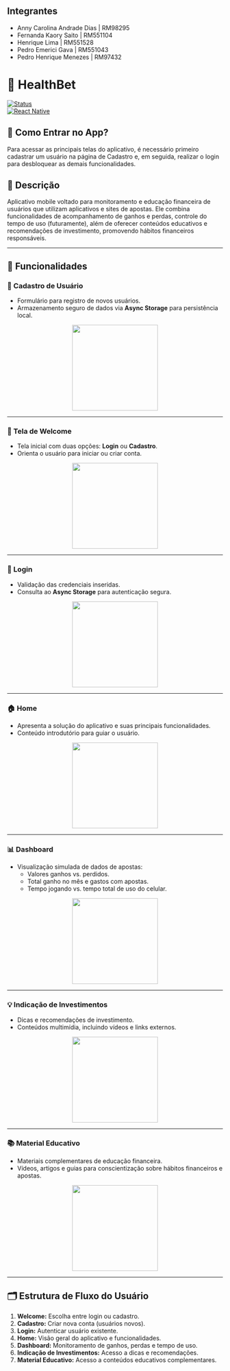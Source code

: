 ## Integrantes
- Anny Carolina Andrade Dias | RM98295
- Fernanda Kaory Saito | RM551104
- Henrique Lima | RM551528
- Pedro Emerici Gava | RM551043
- Pedro Henrique Menezes | RM97432

# 🎯 HealthBet

[![Status](https://img.shields.io/badge/status-em%20desenvolvimento-yellow)](https://github.com/seu-usuario/seu-repositorio)  
[![React Native](https://img.shields.io/badge/React_Native-0.71-blue)](https://reactnative.dev/)  

## 🪪 Como Entrar no App?
Para acessar as principais telas do aplicativo, é necessário primeiro cadastrar um usuário na página de Cadastro e, em seguida, realizar o login para desbloquear as demais funcionalidades.

## 📌 Descrição
Aplicativo mobile voltado para monitoramento e educação financeira de usuários que utilizam aplicativos e sites de apostas. Ele combina funcionalidades de acompanhamento de ganhos e perdas, controle do tempo de uso (futuramente), além de oferecer conteúdos educativos e recomendações de investimento, promovendo hábitos financeiros responsáveis.

---

## 🚀 Funcionalidades

### 📲 Cadastro de Usuário
- Formulário para registro de novos usuários.
- Armazenamento seguro de dados via **Async Storage** para persistência local.  
<p align="center">
  <img src="https://github.com/user-attachments/assets/ebc906a1-80cf-43de-a2dd-89b2c42d5f01" width="200"/>
</p>

---

### 👋 Tela de Welcome
- Tela inicial com duas opções: **Login** ou **Cadastro**.
- Orienta o usuário para iniciar ou criar conta.  
<p align="center">
  <img src="https://github.com/user-attachments/assets/f51e7372-78b3-4b73-9a34-f612961e44aa" width="200"/>
</p>

---

### 🔑 Login
- Validação das credenciais inseridas.
- Consulta ao **Async Storage** para autenticação segura.  
<p align="center">
  <img src="https://github.com/user-attachments/assets/04006a0b-9601-4cd4-90e8-8270e7e8fea5" width="200"/>
</p>

---

### 🏠 Home
- Apresenta a solução do aplicativo e suas principais funcionalidades.
- Conteúdo introdutório para guiar o usuário.  
<p align="center">
  <img src="https://github.com/user-attachments/assets/d2f1974b-5d9c-4c7d-8901-f40d2e83f3e2" width="200"/>
</p>

---

### 📊 Dashboard
- Visualização simulada de dados de apostas:
  - Valores ganhos vs. perdidos.
  - Total ganho no mês e gastos com apostas.
  - Tempo jogando vs. tempo total de uso do celular.  
<p align="center">
  <img src="https://github.com/user-attachments/assets/8f6aa846-a5d8-4ce2-a0f1-4170360c1248" width="200"/>
</p>

---

### 💡 Indicação de Investimentos
- Dicas e recomendações de investimento.
- Conteúdos multimídia, incluindo vídeos e links externos.  
<p align="center">
  <img src="https://github.com/user-attachments/assets/8cb0b60a-5fd9-4edc-88f2-ba92a5fe9166" width="200"/>
</p>

---

### 📚 Material Educativo
- Materiais complementares de educação financeira.
- Vídeos, artigos e guias para conscientização sobre hábitos financeiros e apostas.  
<p align="center">
  <img src="https://github.com/user-attachments/assets/2883591d-a6ba-4026-9da4-c65af13138bc" width="200"/>
</p>

---

## 🗂 Estrutura de Fluxo do Usuário
1. **Welcome:** Escolha entre login ou cadastro.  
2. **Cadastro:** Criar nova conta (usuários novos).  
3. **Login:** Autenticar usuário existente.  
4. **Home:** Visão geral do aplicativo e funcionalidades.  
5. **Dashboard:** Monitoramento de ganhos, perdas e tempo de uso.  
6. **Indicação de Investimentos:** Acesso a dicas e recomendações.  
7. **Material Educativo:** Acesso a conteúdos educativos complementares.


